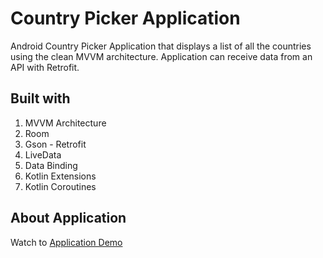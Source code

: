 # Country Picker Application
Android Country Picker Application that displays a list of all the countries using the clean MVVM architecture.
Application can receive data from an API with Retrofit.

## Built with
1) MVVM Architecture
2) Room
3) Gson - Retrofit
4) LiveData
5) Data Binding
6) Kotlin Extensions
7) Kotlin Coroutines

## About Application
Watch to [Application Demo](https://www.youtube.com/watch?v=UP66uyACjnw)

